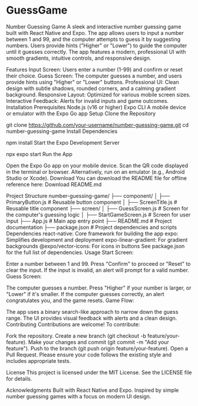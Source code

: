 # GuessGame
Number Guessing Game
A sleek and interactive number guessing game built with React Native and Expo. The app allows users to input a number between 1 and 99, and the computer attempts to guess it by suggesting numbers. Users provide hints ("Higher" or "Lower") to guide the computer until it guesses correctly. The app features a modern, professional UI with smooth gradients, intuitive controls, and responsive design.

Features
Input Screen: Users enter a number (1-99) and confirm or reset their choice.
Guess Screen: The computer guesses a number, and users provide hints using "Higher" or "Lower" buttons.
Professional UI: Clean design with subtle shadows, rounded corners, and a calming gradient background.
Responsive Layout: Optimized for various mobile screen sizes.
Interactive Feedback: Alerts for invalid inputs and game outcomes.
Installation
Prerequisites
Node.js (v16 or higher)
Expo CLI
A mobile device or emulator with the Expo Go app
Setup
Clone the Repository

git clone https://github.com/your-username/number-guessing-game.git
cd number-guessing-game
Install Dependencies

npm install
Start the Expo Development Server

npx expo start
Run the App

Open the Expo Go app on your mobile device.
Scan the QR code displayed in the terminal or browser.
Alternatively, run on an emulator (e.g., Android Studio or Xcode).
Download
You can download the README file for offline reference here:
Download README.md

Project Structure
number-guessing-game/
├── component/
│   ├── PrimaryButton.js    # Reusable button component
│   ├── ScreenTitle.js     # Reusable title component
├── screen/
│   ├── GuessScreen.js     # Screen for the computer's guessing logic
│   ├── StartGameScreen.js # Screen for user input
├── App.js                 # Main app entry point
├── README.md              # Project documentation
├── package.json           # Project dependencies and scripts
Dependencies
react-native: Core framework for building the app
expo: Simplifies development and deployment
expo-linear-gradient: For gradient backgrounds
@expo/vector-icons: For icons in buttons
See package.json for the full list of dependencies.
Usage
Start Screen:

Enter a number between 1 and 99.
Press "Confirm" to proceed or "Reset" to clear the input.
If the input is invalid, an alert will prompt for a valid number.
Guess Screen:

The computer guesses a number.
Press "Higher" if your number is larger, or "Lower" if it's smaller.
If the computer guesses correctly, an alert congratulates you, and the game resets.
Game Flow:

The app uses a binary search-like approach to narrow down the guess range.
The UI provides visual feedback with alerts and a clean design.
Contributing
Contributions are welcome! To contribute:

Fork the repository.
Create a new branch (git checkout -b feature/your-feature).
Make your changes and commit (git commit -m "Add your feature").
Push to the branch (git push origin feature/your-feature).
Open a Pull Request.
Please ensure your code follows the existing style and includes appropriate tests.

License
This project is licensed under the MIT License. See the LICENSE file for details.

Acknowledgments
Built with React Native and Expo.
Inspired by simple number guessing games with a focus on modern UI design.
